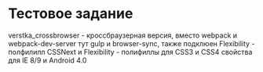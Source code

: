 # Тестовое задание

verstka_crossbrowser - кроссбраузерная версия, вместо webpack и webpack-dev-server тут gulp и browser-sync, также подклюен Flexibility - полфилилл CSSNext и Flexibility - полифиллы для CSS3 и CSS4 свойства для IE 8/9 и Android 4.0
